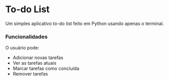 # To-do List

Um simples aplicativo to-do list feito em Python usando apenas o terminal.

### Funcionalidades

O usuário pode:

-   Adicionar novas tarefas
-   Ver as tarefas atuais
-   Marcar tarefas como concluída
-   Remover tarefas
